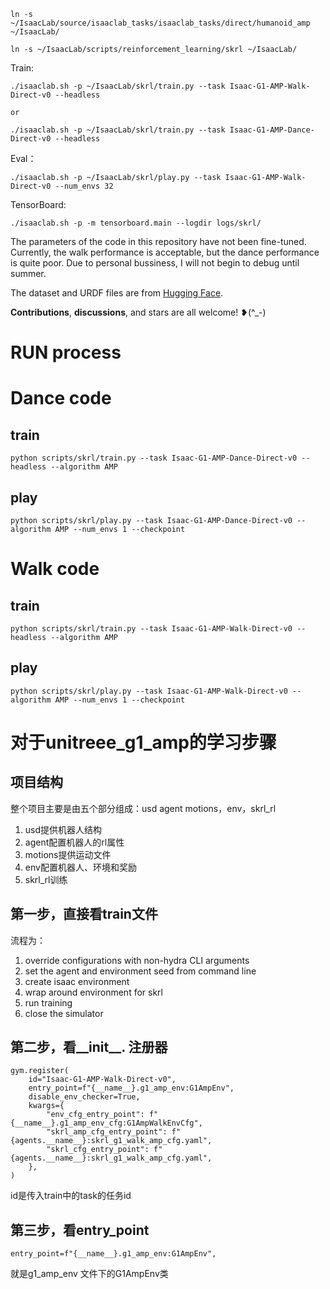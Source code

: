 ```
ln -s ~/IsaacLab/source/isaaclab_tasks/isaaclab_tasks/direct/humanoid_amp ~/IsaacLab/

ln -s ~/IsaacLab/scripts/reinforcement_learning/skrl ~/IsaacLab/
```
Train:
```
./isaaclab.sh -p ~/IsaacLab/skrl/train.py --task Isaac-G1-AMP-Walk-Direct-v0 --headless

or

./isaaclab.sh -p ~/IsaacLab/skrl/train.py --task Isaac-G1-AMP-Dance-Direct-v0 --headless
```
Eval：
```
./isaaclab.sh -p ~/IsaacLab/skrl/play.py --task Isaac-G1-AMP-Walk-Direct-v0 --num_envs 32 
```
TensorBoard:
```
./isaaclab.sh -p -m tensorboard.main --logdir logs/skrl/
```
The parameters of the code in this repository have not been fine-tuned. Currently, the walk performance is acceptable, but the dance performance is quite poor. Due to personal bussiness, I will not begin to debug until summer.

The dataset and URDF files are from [Hugging Face](https://huggingface.co/datasets/unitreerobotics/LAFAN1_Retargeting_Dataset). 

**Contributions**, **discussions**, and stars are all welcome! ❥(^_-)



# RUN process
# Dance code
## train
```
python scripts/skrl/train.py --task Isaac-G1-AMP-Dance-Direct-v0 --headless --algorithm AMP 
```
## play
```
python scripts/skrl/play.py --task Isaac-G1-AMP-Dance-Direct-v0 --algorithm AMP --num_envs 1 --checkpoint 
```

# Walk code
## train
```
python scripts/skrl/train.py --task Isaac-G1-AMP-Walk-Direct-v0 --headless --algorithm AMP 
```
## play
```
python scripts/skrl/play.py --task Isaac-G1-AMP-Walk-Direct-v0 --algorithm AMP --num_envs 1 --checkpoint 
```

# 对于unitreee_g1_amp的学习步骤
## 项目结构
整个项目主要是由五个部分组成：usd agent motions，env，skrl_rl
 1. usd提供机器人结构
 2. agent配置机器人的rl属性
 3. motions提供运动文件
 4. env配置机器人、环境和奖励
 5. skrl_rl训练

## 第一步，直接看train文件
 流程为：
  1. override configurations with non-hydra CLI arguments
  2. set the agent and environment seed from command line
  3. create isaac environment
  4. wrap around environment for skrl
  5. run training
  6. close the simulator

## 第二步，看__init__. 注册器
```
gym.register(
    id="Isaac-G1-AMP-Walk-Direct-v0",
    entry_point=f"{__name__}.g1_amp_env:G1AmpEnv",
    disable_env_checker=True,
    kwargs={
        "env_cfg_entry_point": f"{__name__}.g1_amp_env_cfg:G1AmpWalkEnvCfg",
        "skrl_amp_cfg_entry_point": f"{agents.__name__}:skrl_g1_walk_amp_cfg.yaml",
        "skrl_cfg_entry_point": f"{agents.__name__}:skrl_g1_walk_amp_cfg.yaml",
    },
)
```
id是传入train中的task的任务id

## 第三步，看entry_point 
```
entry_point=f"{__name__}.g1_amp_env:G1AmpEnv",
```
就是g1_amp_env 文件下的G1AmpEnv类
